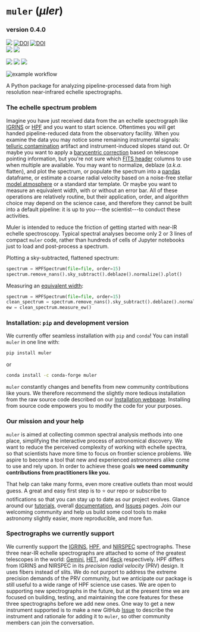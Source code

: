 # `muler` (_μler_)

### version 0.4.0

<a href="https://muler.readthedocs.io/en/latest/"><img src="https://img.shields.io/badge/Read-the%20docs-blue"></a>
[![DOI](https://joss.theoj.org/papers/10.21105/joss.04302/status.svg)](https://doi.org/10.21105/joss.04302)
[![DOI](https://zenodo.org/badge/322031013.svg)](https://zenodo.org/badge/latestdoi/322031013)  
<a href="https://pypi.org/project/muler/"><img src="https://img.shields.io/badge/pip_install-muler-9b59b6"></a>
<a href="https://anaconda.org/conda-forge/muler"><img src="https://img.shields.io/badge/conda%20install%20--c%20conda--forge-muler-9b59b6"></a>


<a href="https://sites.google.com/site/igrinsatgemini/"><img src="https://img.shields.io/badge/Works_with-IGRINS-brightgreen"></a>
<a href="https://hpf.psu.edu/"><img src="https://img.shields.io/badge/Works_with-HPF-brightgreen"></a>
<a href="https://www2.keck.hawaii.edu/inst/nirspec/"><img src="https://img.shields.io/badge/Works_with-Keck_NIRSPEC-brightgreen"></a>

![example workflow](https://github.com/OttoStruve/muler/actions/workflows/muler-tests.yml/badge.svg)

A Python package for analyzing pipeline-processed data from high resolution near-infrared echelle spectrographs.

### The echelle spectrum problem

Imagine you have just received data from the an echelle spectrograph like [IGRINS](https://www.as.utexas.edu/astronomy/research/people/jaffe/igrins.html) or [HPF](https://hpf.psu.edu/) and you want to start science. Oftentimes you will get handed pipeline-reduced data from the observatory facility. When you examine the data you may notice some remaining instrumental signals: [telluric contamination](https://en.wikipedia.org/wiki/Telluric_contamination) artifact and instrument-induced slopes stand out. Or maybe you want to apply a [barycentric correction](https://sites.psu.edu/astrowright/2014/09/16/barycentric-corrections-at-1-mms/) based on telescope pointing information, but you're not sure which [FITS header](https://docs.astropy.org/en/stable/io/fits/usage/headers.html) columns to use when multiple are available. You may want to normalize, deblaze (_a.k.a._ flatten), and plot the spectrum, or populate the spectrum into a [pandas](https://pandas.pydata.org/docs/user_guide/index.html) dataframe, or estimate a coarse radial velocity based on a noise-free stellar [model atmosphere](https://en.wikipedia.org/wiki/Model_photosphere) or a standard star template. Or maybe you want to measure an equivalent width, with or without an error bar. All of these operations are relatively routine, but their application, order, and algorithm choice may depend on the science case, and therefore they cannot be built into a default pipeline: it is up to you---the scientist---to conduct these activities.

Muler is intended to reduce the friction of getting started with near-IR echelle spectroscopy. Typical spectral analyses become only 2 or 3 lines of compact `muler` code, rather than hundreds of cells of Jupyter notebooks just to load and post-process a spectrum.

Plotting a sky-subtracted, flattened spectrum:

```Python
spectrum = HPFSpectrum(file=file, order=15)
spectrum.remove_nans().sky_subtract().deblaze().normalize().plot()
```

Measuring an [equivalent width](https://en.wikipedia.org/wiki/Equivalent_width):

```Python
spectrum = HPFSpectrum(file=file, order=15)
clean_spectrum = spectrum.remove_nans().sky_subtract().deblaze().normalize()
ew = clean_spectrum.measure_ew()
```

### Installation: `pip` and development version

We currently offer seamless installation with `pip` and `conda`! You can install `muler` in one line with:

```bash
pip install muler
```
or 
```bash
conda install -c conda-forge muler
```

`muler` constantly changes and benefits from new community contributions like yours. We therefore recommend the slightly more tedious installation from the raw source code described on our [Installation webpage](https://muler.readthedocs.io/en/latest/install.html). Installing from source code empowers you to modify the code for your purposes.

### Our mission and your help

`muler` is aimed at collecting common spectral analysis methods into one place, simplifying the interactive process of astronomical discovery. We want to reduce the perceived complexity of working with echelle spectra, so that scientists have more time to focus on frontier science problems. We aspire to become a tool that new and experienced astronomers alike come to use and rely upon. In order to achieve these goals **we need community contributions from practitioners like you.**

That help can take many forms, even more creative outlets than most would guess. A great and easy first step is to :star: our repo or subscribe to notifications so that you can stay up to date as our project evolves. Glance around our [tutorials](https://muler.readthedocs.io/en/latest/tutorials/index.html), overall [documentation](https://muler.readthedocs.io/en/latest/), and [Issues](https://github.com/OttoStruve/muler/issues) pages. Join our welcoming community and help us build some cool tools to make astronomy slightly easier, more reproducible, and more fun.

### Spectrographs we currently support

We currently support the [IGRINS](https://www.as.utexas.edu/astronomy/research/people/jaffe/igrins.html), [HPF](https://hpf.psu.edu/), and [NIRSPEC](https://www2.keck.hawaii.edu/inst/nirspec/) spectrographs. These three near-IR echelle spectrographs are attached to some of the greatest telescopes in the world: [Gemini](https://www.gemini.edu/), [HET](https://mcdonaldobservatory.org/research/telescopes/HET), and [Keck](https://www.keckobservatory.org/) respectively. HPF differs from IGRINS and NIRSPEC in its _precision radial velocity_ (PRV) design. It uses fibers instead of slits. We do not purport to address the extreme precision demands of the PRV community, but we anticipate our package is still useful to a wide range of HPF science use cases. We are open to supporting new spectrographs in the future, but at the present time we are focused on building, testing, and maintaining the core features for these three spectrographs before we add new ones. One way to get a new instrument supported is to make a new GitHub [Issue](https://github.com/OttoStruve/muler/issues) to describe the instrument and rationale for adding it to `muler`, so other community members can join the conversation.

